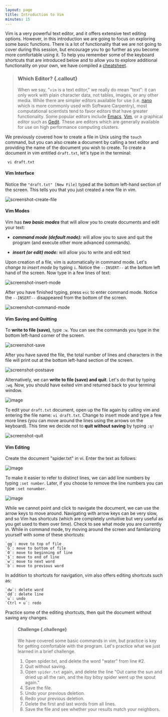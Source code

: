 ```yaml
---
layout: page
title: Introduction to Vim
minutes: 15
---
```


Vim is a very powerful text editor, and it offers extensive text editing options. However, in this introduction we are going to focus on exploring some basic functions. There is a lot of functionality that we are not going to cover during this session, but encourage you to go further as you become more comfortable using it. To help you remember some of the keyboard shortcuts that are introduced below and to allow you to explore additional functionality on your own, we have compiled a [cheatsheet](./VI_CommandReference.pdf).


> ### Which Editor? {.callout}
> 
> When we say, "`vim` is a text editor," we really do mean "text": it can
> only work with plain character data, not tables, images, or any other
> media. While there are simpler editors available for use (i.e. [nano](http://www.nano-editor.org/) which is more commonly 
> used with Software Carpentry), most computational scientists tend to favor editors that have greater functionality. 
> Some popular editors include [Emacs](http://www.gnu.org/software/emacs/),
> [Vim](http://www.vim.org/), or a graphical editor such as
> [Gedit](http://projects.gnome.org/gedit/). These are editors which are generally available for use on 
> high performance computing clusters.


We previously covered how to create a file in Unix using the `touch` command, but you can also create a document by calling a text editor and providing the name of the document you wish to create. To create a document in vim entitled `draft.txt`, let's type in the terminal:

~~~ {.input}
 vi draft.txt
~~~

#### Vim Interface
Notice the `"draft.txt" [New File]` typed at the bottom left-hand section of the screen. This tells you that you just created a new file in vim. 

![screenshot-create-file](https://copy.com/BIqfxjlARvupmqbm)


#### Vim Modes
Vim has **_two basic modes_** that will allow you to create documents and edit your text:   

- **_command mode (default mode):_** will allow you to save and quit the program (and execute other more advanced commands).  

- **_insert (or edit) mode:_** will allow you to write and edit text


Upon creation of a file, vim is automatically in command mode. Let's _change to insert mode_ by typing `i`. Notice the `--INSERT--` at the bottom left hand of the screen. Now type in a few lines of text:

![screenshot-insert-mode](https://copy.com/rJrven7hAC9dUa2N)

After you have finished typing, press `esc` to enter command mode. Notice the `--INSERT--` disappeared from the bottom of the screen.

![screenshot-command-mode](https://copy.com/NWtqS9ykOhL1zhN7) 

#### Vim Saving and Quitting
To **write to file (save)**, type `:w`. You can see the commands you type in the bottom left-hand corner of the screen. 

![screenshot-save](https://copy.com/AT1MzhuAIy8IHEyA)

After you have saved the file, the total number of lines and characters in the file will print out at the bottom left-hand section of the screen.

![screenshot-postsave](https://copy.com/BlGpnkWjXuLI71SC)

Alternatively, we can **write to file (save) and quit**. Let's do that by typing `:wq`. Now, you should have exited vim and returned back to your terminal window.

![image](https://copy.com/Ehv0xQNIn2tCnbsm)

To edit your `draft.txt` document, open up the file again by calling vim and entering the file name: `vi draft.txt`. Change to insert mode and type a few more lines (you can move around the lines using the arrows on the keyboard). This time we decide not to **quit without saving** by typing `:q!`
 
![screenshot-quit](https://copy.com/UTCsBsMdGeEuEvVR)


#### Vim Editing
Create the document "spider.txt" in vi. Enter the text as follows: 

![image](https://copy.com/lBAriOH4Cm34cp1M)

To make it easier to refer to distinct lines, we can add line numbers by typing `:set number`. Later, if you choose to remove the line numbers you can type `:set nonumber`.

![image](https://copy.com/8EwFsrNOpLhIeFFy)

While we cannot point and click to navigate the document, we can use the arrow keys to move around. Navigating with arrow keys can be very slow, and so Vim has shortcuts (which are completely unituitive but very useful as you get used to them over time). Check to see what mode you are currently in. While in command mode, try moving around the screen and familarizing yourself with some of these shortcuts:    

	`gg`: move to top of file  
	`G`: move to bottom of file  
	`0`: move to beginning of line  
	`$`: move to end of line  
	`w`: move to next word
	`b`: move to previous word

In addition to shortcuts for navigation, vim also offers editing shortcuts such as:

	`dw`: delete word 
	`dd`: delete line  
	`u`: undo
	`Ctrl + u`: redo
	
Practice some of the editing shortcuts, then quit the document without saving any changes.

> #### Challenge {.challenge}
> We have covered some basic commands in vim, but practice is key for getting comfortable with the program. Let's
> practice what we just learned in a brief challenge.
> 
> 1. Open spider.txt, and delete the word "water" from line #2.
> 2. Quit without saving.
> 3. Open `spider.txt` again, and delete the line "Out came the sun and dried up all the rain, and the itsy bitsy spider went up the spout again." 
> 4. Save the file.
> 5. Undo your previous deletion.
> 6. Redo your previous deletion.
> 7. Delete the first and last words from all lines.
> 8. Save the file and see whether your results match your neighbors.
